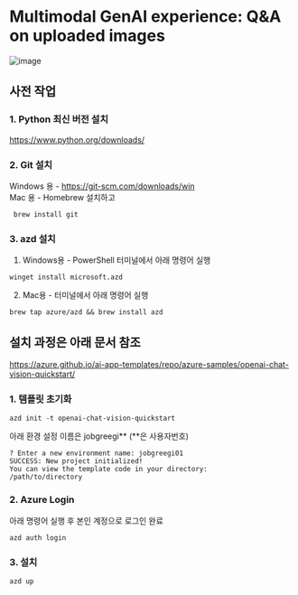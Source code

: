 # Multimodal GenAI experience: Q&A on uploaded images #
![image](https://github.com/user-attachments/assets/29628936-d5d1-4b40-9a74-f28b232fb15d)

## 사전 작업 ##
### 1. Python 최신 버전 설치 ###
https://www.python.org/downloads/ <br>
### 2. Git 설치 ###
Windows 용 - https://git-scm.com/downloads/win <br>
Mac 용 - Homebrew 설치하고
```
 brew install git
```
### 3. azd 설치 ###
1) Windows용 - PowerShell 터미널에서 아래 명령어 실행 <br>
```
winget install microsoft.azd
```
2) Mac용 - 터미널에서 아래 명령어 실행<br>
```
brew tap azure/azd && brew install azd
```

## 설치 과정은 아래 문서 참조 ##
https://azure.github.io/ai-app-templates/repo/azure-samples/openai-chat-vision-quickstart/

### 1. 템플릿 초기화 ###
```
azd init -t openai-chat-vision-quickstart
```
아래 환경 설정 이름은 jobgreegi** (**은 사용자번호)
```
? Enter a new environment name: jobgreegi01
SUCCESS: New project initialized!
You can view the template code in your directory:
/path/to/directory
```
### 2. Azure Login ###
아래 명령어 실행 후 본인 계정으로 로그인 완료
```
azd auth login
```
### 3. 설치 ###
```
azd up
```


